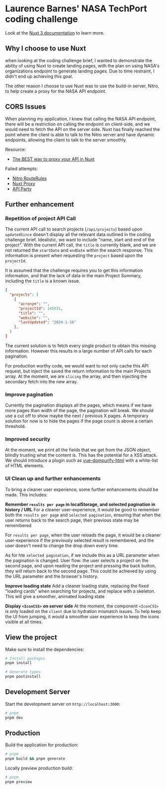 # Laurence Barnes' NASA TechPort coding challenge

Look at the [Nuxt 3 documentation](https://nuxt.com/docs/getting-started/introduction) to learn more.

## Why I choose to use Nuxt

when looking at the coding challenge brief, I wanted to demonstrate the ability of using Nuxt to create landing pages, with the plan on using NASA's organizations endpoint to generate landing pages. Due to time restraint, I didn't end up achieving this goal.

The other reason I choose to use Nuxt was to use the build-in server, Nitro, to help create a proxy for the NASA API endpoint.

## CORS Issues

When planning my application, I knew that calling the NASA API endpoint, there will be a restriction on calling the endpoint on client-side, and we would need to fetch the API on the server side. Nuxt has finally reached the point where the client is able to talk to the Nitro server and have dynamic endpoints, allowing the client to talk to the server smoothly.

Resource:

- [The BEST way to proxy your API in Nuxt](https://www.youtube.com/watch?v=J4E5uYz5AY8)

Failed attempts:

- [Nitro RouteRules](https://nitro.unjs.io/config#routerules)
- [Nuxt Proxy](https://github.com/wobsoriano/nuxt-proxy)
- [API Party](https://nuxt.com/modules/api-party)

## Further enhancement

### Repetition of project API Call

The current API call to search projects (`/api/projects`) based upon `updatedSince` doesn't display all the relevant data outlined in the coding challenge brief. Idealistic, we want to include "name, start and end of the project". With the current API call, the `title` is currently blank, and we are not returned the `startDate` and `endDate` within the search response. This information is present when requesting the `project` based upon the `projectId`.

It is assumed that the challenge requires you to get this information information, and that the lack of data in the main Project Summary, including the `title` is a known issue.

```json
{
  "projects": [
    {
      "acronym": "",
      "projectId": 145031,
      "title": "",
      "website": "",
      "lastUpdated": "2024-1-16"
    },
  ]
]
```

The current solution is to fetch every single product to obtain this missing information. However this results in a large number of API calls for each pagination.

For production worthy code, we would want to not only cache this API request, but inject the saved the return information to the main Projects array. At the moment, we are `slicing` the array, and then injecting the secondary fetch into the new array.

### Improve pagination

Currently the pagination displays all the pages, which means if we have more pages than width of the page, the pagination will break. We should use a cut off to show maybe the next / previous X pages. A temporary solution for now is to hide the pages if the page count is above a certain threshold.

### Improved security

At the moment, we print all the fields that we get from the JSON object, blindly trusting what the content is. This has the potential for a XSS attack. We should introduce a plugin such as [vue-dompurify-html](https://github.com/LeSuisse/vue-dompurify-html/) with a white-list of HTML elements.

### UI Clean up and further enhancements

To bring a cleaner user experience, some further enhancements should be made. This includes:

**Remember `results per page` in localStorage, and selected pagination in history / URL**
For a cleaner user-experience, it would be good to remember both the `results per page` and `selected pagination`, ensuring that when the user returns back to the search page, their previous state may be remembered

For `results per page`, when the user reloads the page, it would be a cleaner user-experience if the previously selected result is remembered, and the user doesn't need to change the drop down every time.

As for hte `selected pagination`, if we include this as a URL parameter when the pagination is changed. User flow: the user selects a project on the second page, and upon reading the project and pressing the back button, they will return back to the second page. This could be achieved by using the URL parameter and the browser's history.

**Improve loading state**
Add a cleaner loading state, replacing the fixed "loading cards" when searching for projects, and replace with a skeleton. This will give a smoother, animated loading state

**Display `<IconCSS>` on server side**
At the moment, the component `<IconCSS>` is only loaded on the `client` due to hydration mismatch issues. To help keep the UI from jumping, it would a smoother user experience to keep the icons visible at all times.

## View the project

Make sure to install the dependencies:

```bash
# Install packages
pnpm install

# Generate types
pnpm postinstall
```

## Development Server

Start the development server on `http://localhost:3000`:

```bash
# pnpm
pnpm dev
```

## Production

Build the application for production:

```bash
# pnpm
pnpm build && pnpm generate
```

Locally preview production build:

```bash
# pnpm
pnpm preview
```

